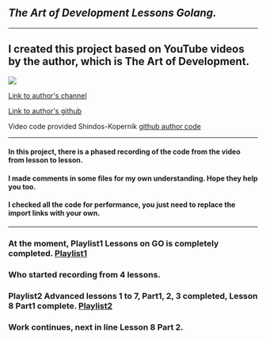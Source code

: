 ## _The Art of Development Lessons Golang._
___
## I created this project based on YouTube videos by the author, which is The Art of Development. 
<img src="/home/shindos/Изображения/aofDev.png"/>

[Link to author's channel](https://www.youtube.com/@TheArtofDevelopment)

[Link to author's github](https://github.com/theartofdevel)

Video code provided Shindos-Kopernik [github author code](https://github.com/Shindos-Kopernik)

___
#### In this project, there is a phased recording of the code from the video from lesson to lesson.
#### I made comments in some files for my own understanding. Hope they help you too.
#### I checked all the code for performance, you just need to replace the import links with your own.
___
### At the moment, Playlist1 Lessons on GO is completely completed. [Playlist1](https://www.youtube.com/watch?v=G6eZaX_lgbQ&list=PLP19RjSHH4aE9pB77yT1PbXzftGsXFiGl)
### Who started recording from 4 lessons. 
### Playlist2 Advanced lessons 1 to 7, Part1, 2, 3 completed, Lesson 8 Part1 complete. [Playlist2](https://www.youtube.com/playlist?list=PLP19RjSHH4aENxkai8lzF0ocA4EZyS0vn)
### Work continues, next in line Lesson 8 Part 2.








